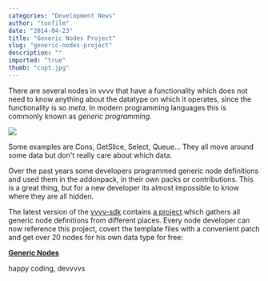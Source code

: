 ```yaml
---
categories: "Development News"
author: "tonfilm"
date: "2014-04-23"
title: "Generic Nodes Project"
slug: "generic-nodes-project"
description: ""
imported: "true"
thumb: "cupt.jpg"
---
```



There are several nodes in vvvv that have a functionality which does not need to know anything about the datatype on which it operates, since the functionality is so *meta*. In modern programming languages this is commonly known as *generic programming*.

![](cupt.jpg) 

Some examples are Cons, GetSlice, Select, Queue... They all move around some data but don't really care about which data.

Over the past years some developers programmed generic node definitions and used them in the addonpack, in their own packs or contributions. This is a great thing, but for a new developer its almost impossible to know where they are all hidden.

The latest version of the [vvvv-sdk](https://betadocs.vvvv.org/devvvveloping/vvvv-sdk.html) contains [a project](https://github.com/vvvv/vvvv-sdk/tree/develop/vvvv45/src/core/GenericNodes) which gathers all generic node definitions from different places. Every node developer can now reference this project, covert the template files with a convenient patch and get over 20 nodes for his own data type for free:

**[Generic Nodes](https://github.com/vvvv/vvvv-sdk/tree/develop/vvvv45/src/core/GenericNodes)**

happy coding,
devvvvs<T>